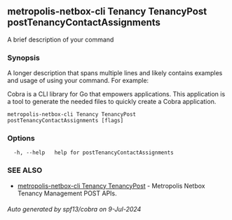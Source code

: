 ## metropolis-netbox-cli Tenancy TenancyPost postTenancyContactAssignments

A brief description of your command

### Synopsis

A longer description that spans multiple lines and likely contains examples
and usage of using your command. For example:

Cobra is a CLI library for Go that empowers applications.
This application is a tool to generate the needed files
to quickly create a Cobra application.

```
metropolis-netbox-cli Tenancy TenancyPost postTenancyContactAssignments [flags]
```

### Options

```
  -h, --help   help for postTenancyContactAssignments
```

### SEE ALSO

* [metropolis-netbox-cli Tenancy TenancyPost]()	 - Metropolis Netbox Tenancy Management POST APIs.

###### Auto generated by spf13/cobra on 9-Jul-2024
